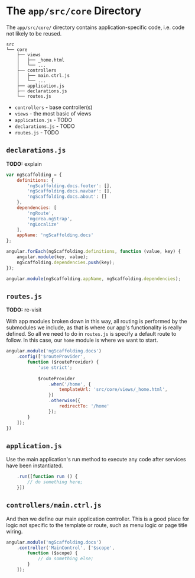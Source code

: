 # The `app/src/core` Directory

The `app/src/core/` directory contains application-specific code, i.e. code not likely to be reused.

```
src
└── core
    ├── views
    │   ├── _home.html
    │   └── ...
    ├── controllers
    │   ├── main.ctrl.js
    │   └── ...
    ├── application.js
    ├── declarations.js
    └── routes.js
```

- `controllers` - base controller(s)
- `views` - the most basic of views
- `application.js` - TODO
- `declarations.js` - TODO
- `routes.js` - TODO

## `declarations.js`

**TODO:** explain

```js
var ngScaffolding = {
    definitions: {
        'ngScaffolding.docs.footer': [],
        'ngScaffolding.docs.navbar': [],
        'ngScaffolding.docs.about': []
    },
    dependencies: [
        'ngRoute',
        'mgcrea.ngStrap',
        'ngLocalize'
    ],
    appName: 'ngScaffolding.docs'
};

angular.forEach(ngScaffolding.definitions, function (value, key) {
    angular.module(key, value);
    ngScaffolding.dependencies.push(key);
});

angular.module(ngScaffolding.appName, ngScaffolding.dependencies);
```

## `routes.js`

**TODO:** re-visit

With app modules broken down in this way, all routing is performed by the submodules we include,
as that is where our app's functionality is really defined.
So all we need to do in `routes.js` is specify a default route to follow.
In this case, our `home` module is where we want to start.

```js
angular.module('ngScaffolding.docs')
    .config(['$routeProvider',
        function ($routeProvider) {
            'use strict';
            
            $routeProvider
                .when('/home', {
                    templateUrl: 'src/core/views/_home.html',
                })
                .otherwise({
                    redirectTo: '/home'
                });
        }
    ]);
})
```

## `application.js`

Use the main application's run method to execute any code after services have been instantiated.

```js
    .run([function run () {
        // do something here;
    }])
```

## `controllers/main.ctrl.js`

And then we define our main application controller.
This is a good place for logic not specific to the template or route, such as menu logic or page title wiring.

```js
angular.module('ngScaffolding.docs')
    .controller('MainControl', ['$scope',
        function ($scope) {
            // do something else;
        }
    ]);
```